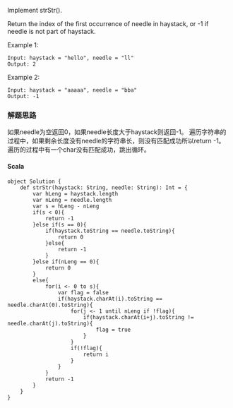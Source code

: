 Implement strStr().

Return the index of the first occurrence of needle in haystack, or -1 if needle is not part of haystack.

Example 1:
```
Input: haystack = "hello", needle = "ll"
Output: 2
```
Example 2:
```
Input: haystack = "aaaaa", needle = "bba"
Output: -1
```

### 解题思路
如果needle为空返回0，如果needle长度大于haystack则返回-1。
遍历字符串的过程中，如果剩余长度没有needle的字符串长，则没有匹配成功所以return -1。  
遍历的过程中有一个char没有匹配成功，跳出循环。
#### Scala
```
object Solution {
    def strStr(haystack: String, needle: String): Int = {
        var hLeng = haystack.length
        var nLeng = needle.length
        var s = hLeng - nLeng
        if(s < 0){
            return -1
        }else if(s == 0){
            if(haystack.toString == needle.toString){
                return 0
            }else{
                return -1
            }
        }else if(nLeng == 0){
            return 0
        }
        else{
            for(i <- 0 to s){
                var flag = false
                if(haystack.charAt(i).toString == needle.charAt(0).toString){
                    for(j <- 1 until nLeng if !flag){
                        if(haystack.charAt(i+j).toString != needle.charAt(j).toString){
                            flag = true
                        }
                    }
                    if(!flag){
                        return i
                    }
                }
            }
            return -1
        }
    }
}
```